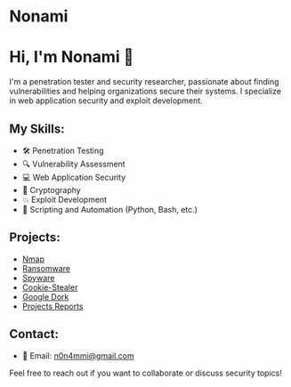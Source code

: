 # Nonami
# Hi, I'm Nonami 👋

I'm a penetration tester and security researcher, passionate about finding vulnerabilities and helping organizations secure their systems. I specialize in web application security and exploit development.

## My Skills:
- 🛠️ Penetration Testing
- 🔍 Vulnerability Assessment
- 💻 Web Application Security
- 🔐 Cryptography
- 💥 Exploit Development
- 📝 Scripting and Automation (Python, Bash, etc.)
  
## Projects:
- [Nmap](https://github.com/N0namii/Nmap)
- [Ransomware](https://github.com/N0namii/Enbin-Ransomware)       
- [Spyware](https://github.com/N0namii/Sevond---Spyware) 
- [Cookie-Stealer](https://github.com/N0namii/Husein-Cookie-Stealer)
- [Google Dork](https://github.com/N0namii/Google-Dork)
- [Projects Reports](https://github.com/N0namii/Projects-Reports)
  
## Contact:
- 📧 Email: n0n4mmi@gmail.com

Feel free to reach out if you want to collaborate or discuss security topics!
